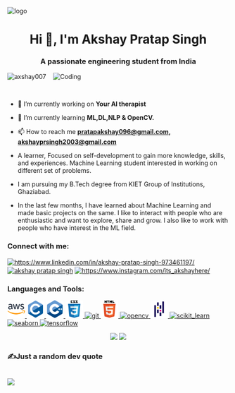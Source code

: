 ![logo](https://cdn-images-1.medium.com/max/2600/0*PuscwCsUr09xZ0SJ.gif)
<h1 align="center">Hi 👋, I'm Akshay Pratap Singh</h1>
<h3 align="center">A passionate engineering student from India</h3>
<img align="right" alt="Coding" width="400" src="https://miro.medium.com/max/1360/0*7Q3yvSIv_t0ioJ-Z.gif">

<p align="left"> <img src="https://komarev.com/ghpvc/?username=axshay007&label=Profile%20views&color=0e75b6&style=flat" alt="axshay007" /> </p>


<p align="left"> <a href="https://twitter.com/" target="blank"><img src="https://img.shields.io/twitter/follow/?logo=twitter&style=for-the-badge" alt="" /></a> </p>

- 🔭 I’m currently working on **Your AI therapist**

- 🌱 I’m currently learning **ML,DL,NLP & OpenCV.**

- 📫 How to reach me **pratapakshay096@gmail.com, akshayprsingh2003@gmail.com**

                                                   
- A learner, Focused on self-development to gain more knowledge, 
  skills, and experiences.
  Machine Learning student interested in working on different 
  set of problems.
- I am pursuing my B.Tech
  degree  from KIET Group of Institutions, Ghaziabad.

- In the last few months, I have learned about Machine Learning and made basic projects on the same. 
  I like to interact with people who are enthusiastic and want to explore, share and grow. I also like to work with people who have interest in the ML field.

<h3 align="left">Connect with me:</h3>
<p align="left">
<a href="https://linkedin.com/in/https://www.linkedin.com/in/akshay-pratap-singh-973461197/" target="blank"><img align="center" src="https://raw.githubusercontent.com/rahuldkjain/github-profile-readme-generator/master/src/images/icons/Social/linked-in-alt.svg" alt="https://www.linkedin.com/in/akshay-pratap-singh-973461197/" height="30" width="40" /></a>
<a href="https://kaggle.com/akshay pratap singh" target="blank"><img align="center" src="https://raw.githubusercontent.com/rahuldkjain/github-profile-readme-generator/master/src/images/icons/Social/kaggle.svg" alt="akshay pratap singh" height="30" width="40" /></a>
<a href="https://instagram.com/https://www.instagram.com/its_akshayhere/" target="blank"><img align="center" src="https://raw.githubusercontent.com/rahuldkjain/github-profile-readme-generator/master/src/images/icons/Social/instagram.svg" alt="https://www.instagram.com/its_akshayhere/" height="30" width="40" /></a>
</p>

<h3 align="left">Languages and Tools:</h3>
<p align="left"> <a href="https://aws.amazon.com" target="_blank" rel="noreferrer"> <img src="https://raw.githubusercontent.com/devicons/devicon/master/icons/amazonwebservices/amazonwebservices-original-wordmark.svg" alt="aws" width="40" height="40"/> </a> <a href="https://www.cprogramming.com/" target="_blank" rel="noreferrer"> <img src="https://raw.githubusercontent.com/devicons/devicon/master/icons/c/c-original.svg" alt="c" width="40" height="40"/> </a> <a href="https://www.w3schools.com/cpp/" target="_blank" rel="noreferrer"> <img src="https://raw.githubusercontent.com/devicons/devicon/master/icons/cplusplus/cplusplus-original.svg" alt="cplusplus" width="40" height="40"/> </a> <a href="https://www.w3schools.com/css/" target="_blank" rel="noreferrer"> <img src="https://raw.githubusercontent.com/devicons/devicon/master/icons/css3/css3-original-wordmark.svg" alt="css3" width="40" height="40"/> </a> <a href="https://git-scm.com/" target="_blank" rel="noreferrer"> <img src="https://www.vectorlogo.zone/logos/git-scm/git-scm-icon.svg" alt="git" width="40" height="40"/> </a> <a href="https://www.w3.org/html/" target="_blank" rel="noreferrer"> <img src="https://raw.githubusercontent.com/devicons/devicon/master/icons/html5/html5-original-wordmark.svg" alt="html5" width="40" height="40"/> </a> <a href="https://opencv.org/" target="_blank" rel="noreferrer"> <img src="https://www.vectorlogo.zone/logos/opencv/opencv-icon.svg" alt="opencv" width="40" height="40"/> </a> <a href="https://pandas.pydata.org/" target="_blank" rel="noreferrer"> <img src="https://raw.githubusercontent.com/devicons/devicon/2ae2a900d2f041da66e950e4d48052658d850630/icons/pandas/pandas-original.svg" alt="pandas" width="40" height="40"/> </a> <a href="https://scikit-learn.org/" target="_blank" rel="noreferrer"> <img src="https://upload.wikimedia.org/wikipedia/commons/0/05/Scikit_learn_logo_small.svg" alt="scikit_learn" width="40" height="40"/> </a> <a href="https://seaborn.pydata.org/" target="_blank" rel="noreferrer"> <img src="https://seaborn.pydata.org/_images/logo-mark-lightbg.svg" alt="seaborn" width="40" height="40"/> </a> <a href="https://www.tensorflow.org" target="_blank" rel="noreferrer"> <img src="https://www.vectorlogo.zone/logos/tensorflow/tensorflow-icon.svg" alt="tensorflow" width="40" height="40"/> </a> </p>
 
<p align="center">
   <img width="48%" src="https://github-readme-stats.vercel.app/api?username=axshay007&show_icons=true&theme=tokyonight" />
   <img width="48%" src="https://github-readme-streak-stats.herokuapp.com/?user=axshay007&theme=tokyonight" />
</p>


### ✍️Just a random dev quote
![](https://quotes-github-readme.vercel.app/api?type=horizontal&theme=light)
---
<!--
## Snake eating my contribution graph

![snake gif](https://github.com/axshay007/axshay007/blob/output/github-contribution-grid-snake.gif)
-->
